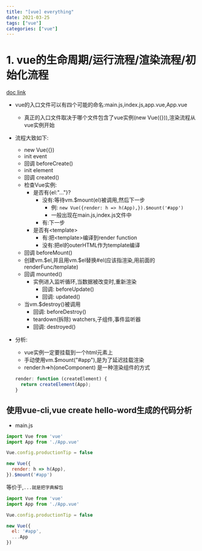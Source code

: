 ```yaml
---
title: "[vue] everything"
date: 2021-03-25
tags: ["vue"]
categories: ["vue"]
---
```


# 1. vue的生命周期/运行流程/渲染流程/初始化流程
[doc link](https://cn.vuejs.org/v2/guide/instance.html#%E7%94%9F%E5%91%BD%E5%91%A8%E6%9C%9F%E5%9B%BE%E7%A4%BA)
- vue的入口文件可以有四个可能的命名:main.js,index.js,app.vue,App.vue
  - 真正的入口文件取决于哪个文件包含了vue实例(new Vue({})),渲染流程从vue实例开始
- 流程大致如下:
  - new Vue({})
  - init event
  - 回调 beforeCreate()
  - init element
  - 回调 created()
  - 检查Vue实例:
    - 是否有{el:"..."}?
      - 没有:等待vm.$mount(el)被调用,然后下一步
        - 例: `new Vue({render: h => h(App),}).$mount('#app')`
        - 一般出现在main.js,index.js文件中
      - 有:下一步
    - 是否有\<template>
      - 有:把\<template>编译到render function
      - 没有:把el的outerHTML作为template编译
  - 回调 beforeMount()
  - 创建vm.\$el,并且用vm.\$el替换#el(应该指渲染,用前面的renderFunc/template)
  - 回调 mounted()
    - 实例进入监听循环,当数据被改变时,重新渲染
      - 回调: beforeUpdate()
      - 回调: updated()
  - 当vm.$destroy()被调用
    - 回调: beforeDestroy()
    - teardown(拆除) watchers,子组件,事件监听器
    - 回调: destroyed()

- 分析:
  - vue实例一定要挂载到一个html元素上
  - 手动使用vm.$mount("#app"),是为了延迟挂载渲染
  - render:h=>h(oneComponent) 是一种渲染组件的方式
  ```js
  render: function (createElement) {
    return createElement(App);
  }
  ``` 
## 使用vue-cli,vue create hello-word生成的代码分析
- main.js
```js
import Vue from 'vue'
import App from './App.vue'

Vue.config.productionTip = false

new Vue({
  render: h => h(App),
}).$mount('#app')

```
等价于,`...就是把字典解包`
```js
import Vue from 'vue'
import App from './App.vue'

Vue.config.productionTip = false

new Vue({
  el: '#app',
  ...App
})
```
